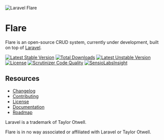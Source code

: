 ![Laravel Flare](https://raw.githubusercontent.com/laravelflare/flare/master/docs/logo.png)

# Flare
Flare is an open-source CRUD system, currently under development, built on top of [Laravel](https://github.com/laravel/laravel).

[![Latest Stable Version](https://poser.pugx.org/laravelflare/flare/v/stable)](https://packagist.org/packages/laravelflare/flare) [![Total Downloads](https://poser.pugx.org/laravelflare/flare/downloads)](https://packagist.org/packages/laravelflare/flare) [![Latest Unstable Version](https://poser.pugx.org/laravelflare/flare/v/unstable)](https://packagist.org/packages/laravelflare/flare) [![License](https://poser.pugx.org/laravelflare/flare/license)](https://packagist.org/packages/laravelflare/flare) [![Scrutinizer Code Quality](https://scrutinizer-ci.com/g/laravelflare/flare/badges/quality-score.png?b=master)](https://scrutinizer-ci.com/g/laravelflare/flare/?branch=master) [![SensioLabsInsight](https://insight.sensiolabs.com/projects/0185a16e-2ea8-48da-97f4-e205e67ff47f/mini.png)](https://insight.sensiolabs.com/projects/0185a16e-2ea8-48da-97f4-e205e67ff47f)

## Resources

- [Changelog](CHANGELOG.md)
- [Contributing](CONTRIBUTING.md)
- [License](LICENSE.md)
- [Documentation](docs/0-DOCUMENTATION.md)
- [Roadmap](ROADMAP.md)










Laravel is a trademark of Taylor Otwell.

Flare is in no way associated or affiliated with Laravel or Taylor Otwell.
